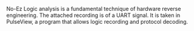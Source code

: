No-Ez
Logic analysis is a fundamental technique of hardware reverse engineering. The attached recording is of a UART signal. It is taken in PulseView, a program that allows logic recording and protocol decoding.

